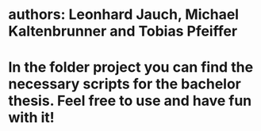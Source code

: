 # authors: Leonhard Jauch, Michael Kaltenbrunner and Tobias Pfeiffer
# In the folder project you can find the necessary scripts for the bachelor thesis. Feel free to use and have fun with it!

